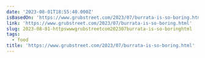 ```yaml
---
date: '2023-08-01T18:55:40.000Z'
isBasedOn: 'https://www.grubstreet.com/2023/07/burrata-is-so-boring.html'
link: 'https://www.grubstreet.com/2023/07/burrata-is-so-boring.html'
slug: 2023-08-01-httpswwwgrubstreetcom202307burrata-is-so-boringhtml
tags:
  - food
title: 'https://www.grubstreet.com/2023/07/burrata-is-so-boring.html'
---
```


